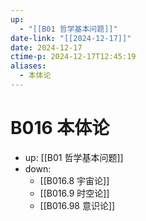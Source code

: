 ```yaml
---
up:
  - "[[B01 哲学基本问题]]"
date-link: "[[2024-12-17]]"
date: 2024-12-17
ctime-p: 2024-12-17T12:45:19
aliases:
  - 本体论
---
```


# B016 本体论

- up: [[B01 哲学基本问题]]
- down:	
	- [[B016.8 宇宙论]]
	- [[B016.9 时空论]]
	- [[B016.98 意识论]]
	
